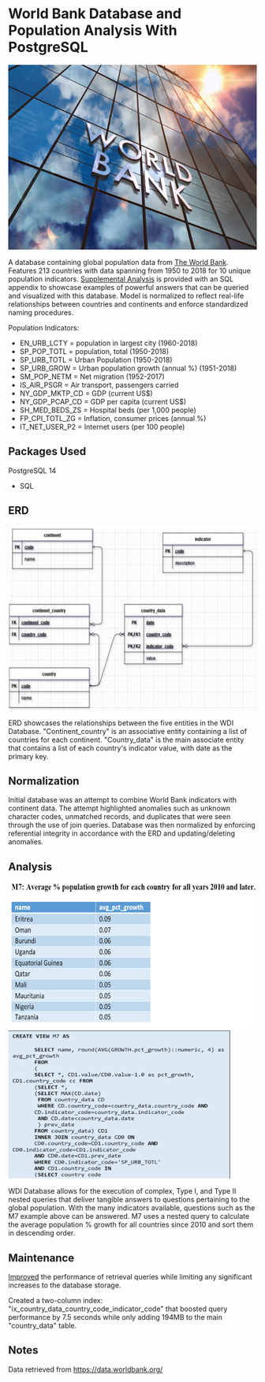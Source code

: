 # World Bank Database and Population Analysis With PostgreSQL

<img src="Screenshots/World_Bank.jpeg.jpg" width="650" height="375" />

A database containing global population data from [The World Bank](https://data.worldbank.org/). Features 213 countries with data spanning 
from 1950 to 2018 for 10 unique population indicators. [Supplemental Analysis](population_queries.pdf) is provided with an SQL appendix to showcase examples 
of powerful answers that can be queried and visualized with this database. Model is normalized to reflect real-life relationships between
countries and continents and enforce standardized naming procedures. 

Population Indicators:
- EN_URB_LCTY = population in largest city (1960-2018)
- SP_POP_TOTL = population, total (1950-2018)
- SP_URB_TOTL = Urban Population (1950-2018)
- SP_URB_GROW = Urban population growth (annual %) (1951-2018)
- SM_POP_NETM = Net migration (1952-2017)
- IS_AIR_PSGR = Air transport, passengers carried
- NY_GDP_MKTP_CD = GDP (current US$)
- NY_GDP_PCAP_CD = GDP per capita (current US$)
- SH_MED_BEDS_ZS = Hospital beds (per 1,000 people)
- FP_CPI_TOTL_ZG = Inflation, consumer prices (annual %)
- IT_NET_USER_P2 = Internet users (per 100 people)



## Packages Used
PostgreSQL 14
- SQL

## ERD
<img src="Screenshots/Final ERD.PNG" width="650" height="375" />

ERD showcases the relationships between the five entities in the WDI Database. "Continent_country" is
an associative entity containing a list of countries for each continent. "Country_data" is the main
associate entity that contains a list of each country's indicator value, with date as the 
primary key. 

## Normalization 

Initial database was an attempt to combine World Bank indicators with continent data. The attempt highlighted
anomalies such as unknown character codes, unmatched records, and duplicates that were seen through the use
of join queries. Database was then normalized by enforcing referential integrity in accordance with
the ERD and updating/deleting anomalies. 

## Analysis
<img src="Screenshots/m7_view.png" width="550" height="300" />
<img src="Screenshots/m7_sql.png" width="450" height="300" />

WDI Database allows for the execution of complex, Type I, and Type II nested queries that deliver
tangible answers to questions pertaining to the global population. With the many indicators available,
questions such as the M7 example above can be answered. M7 uses a nested query to calculate the average
population % growth for all countries since 2010 and sort them in descending order.

## Maintenance

[Improved](Maintenance/wdi_db_maintenance.sql) the performance of retrieval queries while limiting any significant increases
to the database storage. 

Created a two-column index: "ix_country_data_country_code_indicator_code" that boosted query performance by 7.5 seconds while 
only adding 194MB to the main "country_data" table.

## Notes
Data retrieved from https://data.worldbank.org/
